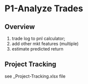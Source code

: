 # P1-Analyze Trades

## Overview

1. trade log to pnl calculator;
1. add other mkt features (multiple)
1. estimate predicted return

## Project Tracking

see _Project-Tracking.xlsx file
